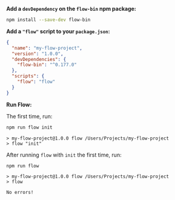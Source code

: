 **Add a `devDependency` on the `flow-bin` npm package:**

```sh
npm install --save-dev flow-bin
```

**Add a `"flow"` script to your `package.json`:**

```json
{
  "name": "my-flow-project",
  "version": "1.0.0",
  "devDependencies": {
    "flow-bin": "^0.177.0"
  },
  "scripts": {
    "flow": "flow"
  }
}
```

**Run Flow:**

The first time, run:

```sh
npm run flow init
```

```
> my-flow-project@1.0.0 flow /Users/Projects/my-flow-project
> flow "init"
```

After running `flow` with `init` the first time, run:

```sh
npm run flow
```

```
> my-flow-project@1.0.0 flow /Users/Projects/my-flow-project
> flow

No errors!
```
